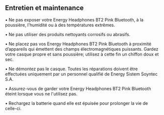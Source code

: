 ## Entretien et maintenance 

• Ne pas exposer votre Energy Headphones BT2 Pink Bluetooth, à la poussière, l'humidité ou à des températures extrêmes. 

• Ne pas utiliser des produits nettoyants corrosifs ou abrasifs. 

• Ne placez pas vos Energy Headphones BT2 Pink Bluetooth à proximité d’appareils qui émettent des champs électromagnétiques puissants. Gardez votre casque propre et sans poussière; utilisez à cette fin un chiffon doux et sec. 

• Ne démontez pas le casque. Toutes les réparations doivent être effectuées uniquement par un personnel qualifié de Energy Sistem Soyntec S.A.

• Assurez-vous de garder votre Energy Headphones BT2 Pink Bluetooth éteint lorsque vous ne l'utilisez pas. 

• Rechargez la batterie quand elle est épuisée pour prolonger la vie de celle-ci. 
